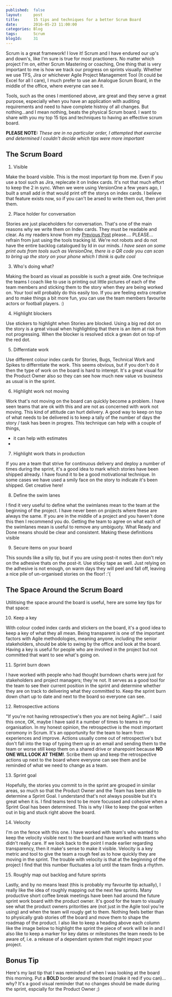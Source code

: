 ```yaml
---
published: 	false
layout: 	post
title:		15 tips and techniques for a better Scrum Board
date: 		2016-05-23 11:00:00
categories: Blog
tags: 		Scrum
blogId:     31
---
```


Scrum is a great framework! I love it! Scrum and I have endured our up's and down's, like I'm sure is true for most practioners. No matter which project I'm on, either Scrum Mastering or coaching, One thing that is very important to me is how we track our progress on sprints visually. Whether we use TFS, Jira or whichever Agile Project Management Tool (It could be Excel for all I care), I much prefer to use an Analogue Scrum Board, in the middle of the office, where everyne can see it.

Tools, such as the ones I mentioned above, are great and they serve a great purpose, especially when you have an application with auditing requirements and need to have complete histroy of all changes. But nothing...and I mean nothing, beats the physical Scrum board. I want to share with you my top 15 tips and techniques to having an effective scrum board. 

**PLEASE NOTE:** *These are in no particular order, I attempted that exercise and determined I couldn't decide which tips were more important*

## The Scrum Board

1. Visible

Make the board visible. This is the most important tip from me. Even if you use a tool such as Jira, replecate it on Index cards. It's not that much effort to keep the 2 in sync. When we were using VersionOne a few years ago, I built a small add in that would print off the storys on index cards. I believe that feature exists now, so if you can't be arsed to write them out, then print them.

2. Place holder for conversation

Stories are just placeholders for conversation. That's one of the main reasons why we write them on Index cards. They must be readable and clear. As my readers know from my [Previous Post](http://) please.... PLEASE... refrain from just using the tools tracking Id. We're not robots and do not have the entire backlog catalogued by Id in our minds.
*I have seen on some print outs from tools such as VersionOne, there is a QR code you can scan to bring up the story on your phone which I think is quite cool*

3. Who's doing what?

Making the board as visual as possible is such a great aide. One technique the teams I coach like to use is printing out little pictures of each of the team members and sticking them to the story when they are being worked on. Your tool will probably do this easily too.
If you are feeling extra creative and to make things a bit more fun, you can use the team members favourite actors or football players. :)

4. Highlight blockers

Use stickers to highlight when Stories are blocked. Using a big red dot on the story is a great visual when highlighting that there is an item at risk from not progressing. When the blocker is resolved stick a grean dot on top of the red dot.

5. Differntiate work

Use different colour index cards for Stories, Bugs, Technical Work and Spikes to differntiate the work. This seems obvious, but if you don't do it then the type of work on the board is hard to interept. It's a great visual for the Product Owner also so they can see how much new value vs business as usual is in the sprint.

6. Highlight work not moving

Work that's not moving on the board can quickly become a problem. I have seen teams that are ok with this and are not as concerned with work not moving. This kind of attitude can hurt delivery. A good way to keep on top of what needs to be delivered is to keep a tally of the number of days the story / task has been in progres. This technique can help with a couple of things,
* it can help with estimates
*   

7. Highlight work thats in production

If you are a team that strive for continuous delivery and deploy a number of times during the sprint, it's a good idea to mark which stories have been shipped already. I have found it to be a good motivational technique. In some cases we have used a smily face on the story to indicate it's been shipped. Get creative here!    

8. Define the swim lanes

I find it very useful to define what the swimlanes mean to the team at the beginning of the project. I have never been on projects where these are always the same. If you are in the middle of a project and you haven't done this then I recommend you do. Getting the team to agree on what each of the swimlanes mean is useful to remove any umbiguoty. What Ready and Done means should be clear and consistent. Making these definitions visible 

9. Secure items on your board

This sounds like a silly tip, but if you are using post-it notes then don't rely on the adhesive thats on the post-it. Use sticky tape as well. Just relying on the adhesive is not enough, on warm days they will peel and fall off, leaving a nice pile of un-organised stories on the floor! :'(

## The Space Around the Scrum Board

Utilitising the space around the board is useful, here are some key tips for that space:

10. Keep a key

With colour coded index cards and stickers on the board, it's a good idea to keep a key of what they all mean. Being transparent is one of the important factors with Agile methodologies, meaning anyone, including the senior stakeholders, should be able to swing by the office and look at the board. Having a key is useful for people who are involved in the project but not committed that want to see what's going on.

11. Sprint burn down

I have worked with people who had thought burndown charts were just for stakeholders and project managers; they're not. It serves as a good tool for the team to see their current position in the sprint and determine whether they are on track to delivering what they committed to. Keep the sprint burn down chart up to date and next to the board so everyone can see.

12. Retrospective actions

"If you're not having retrospective's then you are not being Agile!"... I said this once, OK, maybe I have said it a number of times to teams in my organisation. In my honest opinion, the retrospective is the most important ceromony in Scrum. It's an opportunity for the team to learn from experiences and improve. Actions usually come out of retrospective's but don't fall into the trap of typing them up in an email and sending them to the team or worse still keep them on a shared drive or sharepoint because **NO ONE WILL LOOK AT THEM!**. Scribe them up and keep the retrospective actions up next to the board where everyone can see them and be reminded of what we need to change as a team.

13. Sprint goal

Hopefully, the stories you commit to in the sprint are grouped in similar areas, so much so that the Product Owner and the Team has been able to determine a Sprint Goal. I understand that's not always possible but it's great when it is. I find teams tend to be more focussed and cohesive when a Sprint Goal has been determined. This is why I like to keep the goal writen out in big and stuck right above the board.

14. Velocity

I'm on the fence with this one. I have worked with team's who wanted to keep the velocity visible next to the board and have worked with teams who didn't really care. If we look back to the point I made earlier regarding transparency, then it make's sense to make it visible. Velocity is a key metric and tool to give the team a rough feel as to how quickly they are moving in the sprint. The trouble with velocity is that at the beginning of the project I find that this number fluctuates a lot until the team finds a rhythm.

15. Roughly map out backlog and future sprints

Lastly, and by no means least (this is probably my favourite tip actually), I really like the idea of roughly mapping out the next few sprints. Many productive short coffee break meetings have been had around the future sprint work board with the product owner. It's good for the team to visually see what the product owners pritorities are (not just in the Agile tool you're using) and when the team will rougly get to them. Nothing feels better than to physically grab stories off the board and move them to shape the roadmap of the product. I also like to keep a heading above each column like the image below to highlight the sprint the piece of work will be in and I also like to keep a marker for key dates or milestones the team needs to be aware of, i.e. a release of a dependant system that might impact your project.

## Bonus Tip

Here's my last tip that I was reminded of when I was looking at the board this morning. Put a **BOLD** border around the board (make it red if you can)... why? It's a good visual reminder that no changes should be made during the sprint, espcially for the Product Owner ;)